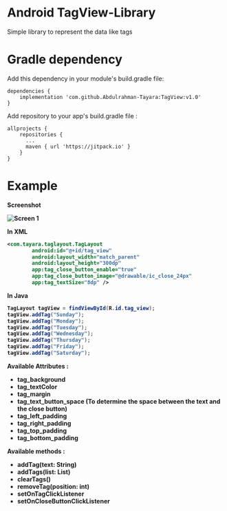 # Android TagView-Library
Simple library to represent the data like tags

# Gradle dependency 
Add this dependency in your module's build.gradle file:
```
dependencies {
    implementation 'com.github.Abdulrahman-Tayara:TagView:v1.0'
}
```
Add repository to your app's build.gradle file :
```
allprojects {
    repositories {
      ...
      maven { url 'https://jitpack.io' }
    }
}
```

# Example

<b>Screenshot<b>

![Screen 1](https://github.com/Abdulrahman-Tayara/TagView-Library/blob/master/flexlistlayout/screenshots/IMG_20200415_173456.jpg)

In XML
```xml
<com.tayara.taglayout.TagLayout
        android:id="@+id/tag_view"
        android:layout_width="match_parent"
        android:layout_height="300dp"
        app:tag_close_button_enable="true"
        app:tag_close_button_image="@drawable/ic_close_24px"
        app:tag_textSize="8dp" />
```

In Java
```Java
TagLayout tagView = findViewById(R.id.tag_view);
tagView.addTag("Sunday");
tagView.addTag("Monday");
tagView.addTag("Tuesday");
tagView.addTag("Wednesday");
tagView.addTag("Thursday");
tagView.addTag("Friday");
tagView.addTag("Saturday");
```
Available Attributes :

* tag_background
* tag_textColor
* tag_margin
* tag_text_button_space (To determine the space between the text and the close button)
* tag_left_padding
* tag_right_padding
* tag_top_padding
* tag_bottom_padding

Available methods :

* addTag(text: String)
* addTags(list: List<String>)
* clearTags()
* removeTag(position: int)
* setOnTagClickListener
* setOnCloseButtonClickListener
